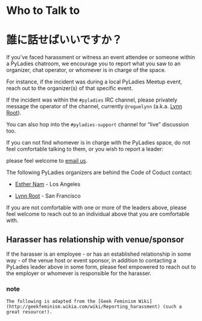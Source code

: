 # Who to Talk to
# 誰に話せばいいですか？
    
    
If you’ve faced harassment or witness an event attendee or someone within a PyLadies chatroom, we encourage you to report what you saw to an organizer, chat operator, or whomever is in charge of the space.     
    
    
For instance, if the incident was during a local PyLadies Meetup event, reach out to the organizer(s) of that specific event.     
    
    
If the incident was within the `#pyladies` IRC channel, please privately message the operator of the channel, currently `@roguelynn` (a.k.a. [Lynn Root](lynn%40pyladies.com)).    
    
    
You can also hop into the `#pyladies-support` channel for “live” discussion too.


If you can not find whomever is in charge with the PyLadies space, do not feel comfortable talking to them, or you wish to report a leader:    
    
    
please feel welcome to [email us](coc%40pyladies.com).    
    
    
The following PyLadies organizers are behind the Code of Coduct contact:    
    
    
- [Esther Nam](esthernam%40gmail.com) - Los Angeles
    
    
- [Lynn Root](lynn%40pyladies.com) - San Francisco
    
    
If you are not comfortable with one or more of the leaders above, please feel welcome to reach out to an individual above that you are comfortable with.    
    
    
## Harasser has relationship with venue/sponsor
    
    
If the harasser is an employee - or has an established relationship in some way - of the venue host or event sponsor, in addition to contacting a PyLadies leader above in some form, please feel empowered to reach out to the employer or whomever is responsible for the harasser.    
    
    
### note
```text
The following is adapted from the [Geek Feminism Wiki](http://geekfeminism.wikia.com/wiki/Reporting_harassment) (such a great resource!).    
    
    
```

    

